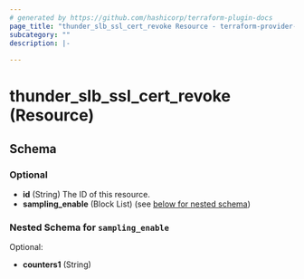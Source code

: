 ```yaml
---
# generated by https://github.com/hashicorp/terraform-plugin-docs
page_title: "thunder_slb_ssl_cert_revoke Resource - terraform-provider-thunder"
subcategory: ""
description: |-
  
---
```


# thunder_slb_ssl_cert_revoke (Resource)





<!-- schema generated by tfplugindocs -->
## Schema

### Optional

- **id** (String) The ID of this resource.
- **sampling_enable** (Block List) (see [below for nested schema](#nestedblock--sampling_enable))

<a id="nestedblock--sampling_enable"></a>
### Nested Schema for `sampling_enable`

Optional:

- **counters1** (String)


